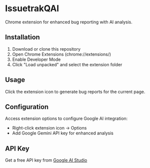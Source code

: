 # IssuetrakQAI

Chrome extension for enhanced bug reporting with AI analysis.

## Installation

1. Download or clone this repository
2. Open Chrome Extensions (chrome://extensions/)
3. Enable Developer Mode
4. Click "Load unpacked" and select the extension folder

## Usage

Click the extension icon to generate bug reports for the current page.

## Configuration

Access extension options to configure Google AI integration:
- Right-click extension icon → Options
- Add Google Gemini API key for enhanced analysis

## API Key

Get a free API key from [Google AI Studio](https://makersuite.google.com/app/apikey)